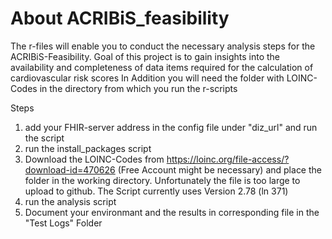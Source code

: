 # About ACRIBiS_feasibility
The r-files will enable you to conduct the necessary analysis steps for the ACRIBiS-Feasibility. Goal of this project is to gain insights into the availability and completeness of data items required for the calculation of cardiovascular risk scores
In Addition you will need the folder with LOINC-Codes in the directory from which you run the r-scripts

Steps
1. add your FHIR-server address in the config file under "diz_url" and run the script
2. run the install_packages script
3. Download the LOINC-Codes from https://loinc.org/file-access/?download-id=470626 (Free Account might be necessary) and place the folder in the working directory. Unfortunately the file is too large to upload to github. The Script currently uses Version 2.78 (ln 371)
4. run the analysis script
5. Document your environmant and the results in corresponding file in the "Test Logs" Folder


